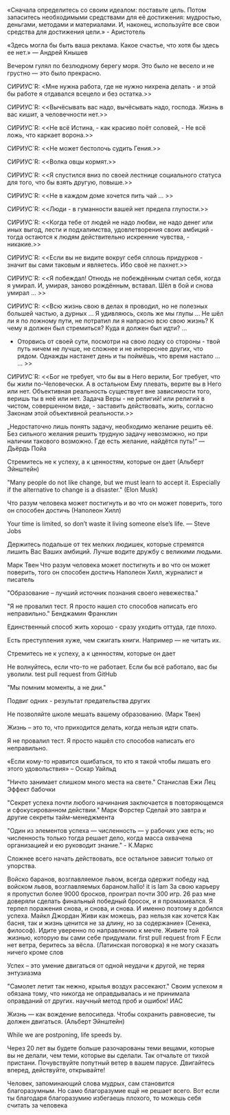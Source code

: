 «Сначала определитесь со своим идеалом: поставьте цель. Потом запаситесь необходимыми средствами для её достижения: мудростью, деньгами, методами и материалами. И, наконец, используйте все свои средства для достижения цели.» - Аристотель

«Здесь могла бы быть ваша реклама. Какое счастье, что хотя бы здесь ее нет.» ― Андрей Кнышев

Вечером гулял по безлюдному берегу моря.
Это было не весело и не грустно — это было прекрасно.

СИРИУС`R: <Мне нужна работа, где не нужно нихрена делать - и этой бы работе я отдавался всецело и без остатка.>>

СИРИУС`R: <<Вычёсывать вас надо, вычёсывать надо, господа. Жизнь в вас кишит, а человечности нет.>>

СИРИУС`R: <<Не всё Истина, - как красиво поёт соловей, - Не всё ложь, что каркает ворона.>>

СИРИУС`R: <<Не может бестолочь судить Гения.>>

СИРИУС`R: <<Волка овцы кормят.>>

СИРИУС`R: <<Я спустился вниз по своей лестнице социального статуса для того, что бы взять другую, повыше.>>

СИРИУС`R: <<Не в каждом доме хочется пить чай ... >>

СИРИУС`R: <<Люди - в гуманности вашей нет предела глупости.>>

СИРИУС`R: <<Когда тебе от людей не надо любви, не надо денег или иных выгод, лести и подхалимства, удовлетворения своих амбиций - 
тогда остаются к людям действительно искренние чувства, - никакие.>>

СИРИУС`R: <<Если вы не видите вокруг себя сплошь придурков - значит вы сами таковым и являетесь. Ибо своё не пахнет.>>

СИРИУС`R: <<Я побеждал! Отнюдь не побеждённым считал себя, когда я умирал. 
И, умирая, заново рождённым, 
вставал. Шёл в бой и снова умирал ... >>

СИРИУС`R: <<Всю жизнь свою в делах я проводил, но не полезных большей частью, а дурных ...
Я удивляюсь, сколь же мы глупы ...
Не шёл ли я по ложному пути, не потратил ли я напрасно всю свою жизнь? К чему я должен был стремиться? Куда я должен был идти? ...
 - Оторвись от своей сути, посмотри на свою лодку со стороны - твой путь ничем не лучше, не сложнее и не интереснее других, что рядом.
Однажды настанет день и ты поймёшь, что время настало ... ... >>

СИРИУС`R: <<Бог не требует, что бы вы в Него верили, Бог требует, что бы жили по-Человечески. А в остальном Ему плевать, верите вы в Него или нет.
Объективная реальность существует вне зависимости того, веришь ты в неё или нет.
Задача Веры - не религий! или религий в чистом, совершенном виде, - заставить действовать, жить, согласно Законам этой объективной реальности.>>


„Недостаточно лишь понять задачу, необходимо желание решить её. Без сильного желания решить трудную задачу невозможно, но при наличии такового возможно. Где есть желание, найдётся путь!“ —  Дьёрдь Пойа

Стремитесь не к успеху, а к ценностям, которые он дает (Альберт Эйнштейн)

"Many people do not like change, but we must learn to accept it. Especially if the alternative to change is a disaster." (Elon Musk)

Что разум человека может постигнуть и во что он может поверить, того он способен достичь (Наполеон Хилл)

Your time is limited, so don’t waste it living someone else’s life. 
― Steve Jobs

Держитесь подальше от тех мелких людишек, которые стремятся лишить Вас Ваших амбиций.
Лучше водите дружбу с великими людьми.

Марк Твен
Что разум человека может постигнуть и во что он может поверить, того он способен достичь
Наполеон Хилл, журналист и писатель 


"Образование – лучший источник познания своего невежества."

"Я не провалил тест. Я просто нашел сто способов написать его неправильно."
Бенджамин Франклин

Единственный способ жить хорошо - сразу уходить оттуда, где плохо.

Есть преступления хуже, чем сжигать книги. Например — не читать их.

Стремитесь не к успеху, а к ценностям, которые он дает

Не волнуйтесь, если что-то не работает. Если бы всё работало, вас бы уволили.
test pull request from GitHub

"Мы помним моменты, а не дни."

Подвиг одних - результат предательства других

Не позволяйте школе мешать вашему образованию. (Марк Твен)

Жизнь – это то, что приходится делать, когда нельзя идти спать.

Я не провалил тест. Я просто нашёл сто способов написать его неправильно.

«Если кому-то нравится ошибаться, то кто я такой чтобы лишать его этого удовольствия» – Оскар Уайльд

"Ничто занимает слишком много места на свете." 
Станислав Ежи Лец
Эффект бабочки

"Секрет успеха почти любого начинания заключается в повторяющемся и сфокусированном действии."
Марк Форстер  Сделай это завтра и другие секреты тайм-менеджмента

"Один из элементов успеха — численность — у рабочих уже есть; но численность только тогда решает дело, когда масса охвачена организацией и ею руководит знание." - К.Маркс

Сложнее всего начать действовать, все остальное зависит только от упорства.

Войско баранов, возглавляемое львом, всегда одержит победу над войском львов, возглавляемых бараном.hallo! it is Iam
За свою карьеру я пропустил более 9000 бросков, проиграл почти 300 игр. 26 раз мне доверяли сделать финальный победный бросок, и я промахивался. Я терпел поражения снова, и снова, и снова. И именно поэтому я добился успеха. Майкл Джордан
Живи как можешь, раз нельзя как хочется
Как басня, так и жизнь ценится не за длину, но за содержание» (Сенека, философ).
Идите уверенно по направлению к мечте. Живите той жизнью, которую вы сами себе придумали.
first pull request from F
Если нет ветра, беритесь за вёсла. (Латинская поговорка)
я не могу сказать ничего кроме слов

Успех – это умение двигаться от одной неудачи к другой, не теряя энтузиазма 

"Самолет летит так нежно, крылья воздух рассекают."
Своим успехом я обязана тому, что никогда не оправдывалась и не принимала оправданий от других.
научный метод проб и ошибок! ИАС

Жизнь — как вождение велосипеда. Чтобы сохранить равновесие, ты должен двигаться. (Альберт Эйнштейн)

While we are postponing, life speeds by.

Через 20 лет вы будете больше разочарованы теми вещами, которые вы не делали, чем теми, которые вы сделали. Так отчальте от тихой пристани. Почувствуйте попутный ветер в вашем парусе. Двигайтесь вперед, действуйте, открывайте!

Человек, запоминающий слова мудрых, сам становится благоразумным. Но само благоразумие ещё не решает всего. Вот если ты благодаря благоразумию избегаешь плохого, то можешь себя считать за человека
